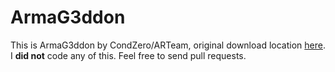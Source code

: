 ArmaG3ddon
==========

This is ArmaG3ddon by CondZero/ARTeam, original download location [here](http://bit.ly/13VN5FO). I **did not** code any of this. Feel free to send pull requests.
